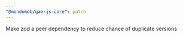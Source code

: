 ```yaml
---
"@mondomob/gae-js-core": patch
---
```


Make zod a peer dependency to reduce chance of duplicate versions
